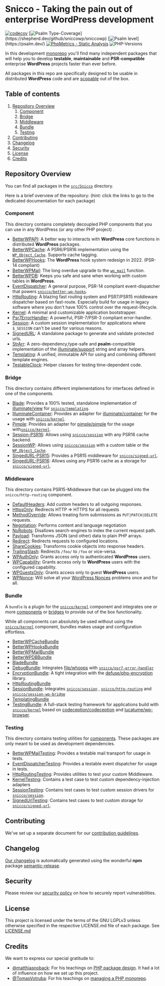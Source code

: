 # Snicco - Taking the pain out of enterprise WordPress development

[![codecov](https://codecov.io/gh/sniccowp/sniccowp/branch/master/graph/badge.svg?token=4W8R6FZ948)](https://codecov.io/gh/sniccowp/sniccowp)
[![Psalm Type-Coverage](https://shepherd.dev/github/sniccowp/sniccowp/coverage.svg?)](https://shepherd.dev/github/sniccowp/sniccowp)
[![Psalm level](https://shepherd.dev/github/sniccowp/sniccowp/level.svg?)](https://psalm.dev/)
[![PhpMetrics - Static Analysis](https://img.shields.io/badge/PhpMetrics-Static_Analysis-2ea44f)](https://sniccowp.github.io/sniccowp/phpmetrics/)
![PHP-Versions](https://img.shields.io/badge/PHP-%5E7.4%7C%5E8.0%7C%5E8.1-blue)

In this
development [monorepo](https://tomasvotruba.com/blog/2019/10/28/all-you-always-wanted-to-know-about-monorepo-but-were-afraid-to-ask/)
you'll find many independent packages that will help you to develop **testable**, **maintainable** and **PSR-compatible** enterprise
**WordPress** projects faster than ever before.

All packages in this repo are specifically designed to be usable in distributed **WordPress** code and
are [scopable](https://github.com/humbug/php-scoper) out of the box.

## Table of contents

1. [Repository Overview](#repository-overview)
    1. [Component](#component)
    2. [Bridge](#bridge)
    3. [Middleware](#middleware)
    4. [Bundle](#bundle)
    5. [Testing](#testing)
2. [Contributing](#contributing)
3. [Changelog](#changelog)
4. [Security](#security)
5. [License](#license)
6. [Credits](#credits)

## Repository Overview

You can find all packages in the [`src/Snicco`](./src/Snicco) directory.

Here is a brief overview of the repository:
(hint: click the links to go to the dedicated documentation for each package)

### Component

This directory contains completely decoupled PHP components that you can use in any WordPress (or any other PHP project)
.

- [BetterWPAPI](https://github.com/snicco/better-wp-api): A better way to interacts with **WordPress** core functions
  in distributed **WordPress** packages.
- [BetterWPCache](https://github.com/snicco/better-wp-cache): A PSR6/PSR16 implementation using
  the [`WP_Object_Cache`](https://developer.wordpress.org/reference/classes/wp_object_cache/). Supports cache tagging.
- [BetterWPHooks](https://github.com/snicco/better-wp-hooks): The **WordPress** hook system redesign in 2022. (PSR-14
  compliant)
- [BetterWPMail](https://github.com/snicco/better-wp-mail): The long overdue upgrade to
  the [`wp_mail`](https://developer.wordpress.org/reference/functions/wp_mail/) function.
- [BetterWPDB](https://github.com/snicco/better-wpdb): Keeps you safe and sane when working with custom tables in
  **WordPress**.
- [EventDispatcher](https://github.com/snicco/event-dispatcher): A general purpose, PSR-14 compliant event-dispatcher
  that powers [`snicco/better-wp-hooks`](https://github.com/snicco/better-wp-hooks).
- [HttpRouting](https://github.com/snicco/http-routing): A blazing fast routing system and PSR7/PSR15 middleware
  dispatcher based on fast-route. Especially build for usage in legacy software where you don't have 100% control over
  the request-lifecycle.
- [Kernel](https://github.com/snicco/kernel): A minimal and customizable application bootstrapper.
- [Psr7ErrorHandler](https://github.com/snicco/psr7-error-handler): A powerful, PSR-7/PSR-3 compliant error-handler.
- [Session](https://github.com/snicco/session): A custom session implementation for applications where `$_SESSION`
  can't be used for various reasons.
- [SignedURL](https://github.com/snicco/signed-url): A standalone package to generate and validate protected urls.
- [StrArr](https://github.com/snicco/str-arr): A zero-dependency,type-safe and **psalm**-compatible implementation of
  the
  [illuminate/support](https://github.com/illuminate/support/blob/master/Str.php) string and array helpers.
- [Templating](https://github.com/snicco/templating): A unified, immutable API for using and combining different
  template engines.
- [TestableClock](https://github.com/snicco/testable-clock): Helper classes for testing time-dependent code.

### Bridge

This directory contains different implementations for interfaces defined in one of the components.

- [Blade](https://github.com/snicco/blade-bridge): Provides a 100% tested, standalone implementation
  of [illuminate/view](https://github.com/illuminate/view)
  for [`snicco/templating`](https://github.com/snicco/templating).
- [IlluminateContainer](https://github.com/snicco/illuminate-container-bridge): Provides an adapter
  for [illuminate/container](https://github.com/illuminate/container) for the usage
  with [`snicco/kernel`](https://github.com/snicco/kernel).
- [Pimple](https://github.com/snicco/pimple-bridge): Provides an adapter
  for [pimple/pimple](https://github.com/pimple/pimple) for the usage
  with[`snicco/kernel`](https://github.com/snicco/kernel).
- [Session-PSR16](https://github.com/snicco/session-psr16-bridge): Allows
  using [`snicco/session`](https://github.com/snicco/session) with any PSR16 cache backend.
- [SessionWP](https://github.com/snicco/session-wp-bridge): Allows
  using  [`snicco/session`](https://github.com/snicco/session) with a custom table or the
  [`WP_Object_Cache`](https://developer.wordpress.org/reference/classes/wp_object_cache/).
- [SingedURL-PSR15](https://github.com/snicco/signed-url-psr15-bridge): Provides a PSR15 middleware
  for [`snicco/signed-url`](https://github.com/snicco/signed-url).
- [SingedURL-PSR16](https://github.com/snicco/signed-url-psr16-bridge): Allows using any PSR16 cache as a storage
  for [`snicco/signed-url`](https://github.com/snicco/signed-url).

### Middleware

This directory contains PSR15-Middleware that can be plugged into the `snicco/http-routing` component.

- [DefaultHeaders](https://github.com/snicco/default-headers-middleware): Add custom headers to all outgoing
  responses.
- [HttpsOnly](https://github.com/snicco/https-only-middleware): Redirects HTTP => HTTPS for all requests
- [MethodOverride](https://github.com/snicco/method-override-middleware): Allows treating form submissions
  as `PUT|PATCH|DELETE` requests.
- [Negotiation](https://github.com/snicco/negotiation-middleware): Performs content and language negotiation
- [NoRobots](https://github.com/snicco/no-robots-middleware): Disallows search-engines to index the current request
  path.
- [Payload](https://github.com/snicco/payload-middleware): Transforms JSON (and other) data to plain PHP arrays.
- [Redirect](https://github.com/snicco/redirect-middleware): Redirects requests to configured locations.
- [ShareCookies](https://github.com/snicco/share-cookies-middleware): Transforms cookie objects into response headers.
- [TrailingSlash](https://github.com/snicco/trailing-slash-middleware): Redirects `/foo/` to `/foo` or vice-versa.
- [WPAuthOnly](https://github.com/snicco/wp-auth-only-middleware): Grants access only to authenticated **WordPress**
  users.
- [WPCapability](https://github.com/snicco/wp-cap-middleware): Grants access only to **WordPress** users with the
  configured capability.
- [WPGuestsOnly](https://github.com/snicco/wp-guests-only-middleware): Grants access only to guest **WordPress**
  users.
- [WPNonce](https://github.com/snicco/wp-nonce-middleware): Will solve all
  your [WordPress Nonces](https://codex.wordpress.org/WordPress_Nonces) problems once and for all.

### Bundle

A `bundle` is a plugin for the [`snicco/kernel`](https://github.com/snicco/kernel) component and integrates one or
more [components](#component)
or [bridges](#bridge) to provide out of the box functionality.

While all components can absolutely be used without using the [`snicco/kernel`](https://github.com/snicco/kernel)
component, bundles makes usage and configuration effortless.

- [BetterWPCacheBundle](https://github.com/snicco/better-wp-cache-bundle)
- [BetterWPHooksBundle](https://github.com/snicco/better-wp-hooks-bundle)
- [BetterWPMailBundle](https://github.com/snicco/better-wp-mail-bundle)
- [BetterWPDBBundle](https://github.com/snicco/better-wpdb-bundle)
- [BladeBundle](https://github.com/snicco/blade-bundle)
- [DebugBundle](https://github.com/snicco/debug-bundle): Integrates [filp/whoops](https://github.com/filp/whoops)
  with [`snicco/psr7-error-handler`](https://github.com/snicco/psr7-error-handler)
- [EncryptionBundle](https://github.com/snicco/encryption-bundle): A tight integration with
  the [defuse/php-encryption](https://github.com/defuse/php-encryption) library.
- [HttpRoutingBundle](https://github.com/snicco/http-routing-bundle)
- [SessionBundle](https://github.com/snicco/session-bundle):
  Integrates [`snicco/session`](https://github.com/snicco/session)
  , [`snicco/http-routing`](https://github.com/snicco/http-routing)
  and [`snicco/session-wp-bridge`](https://github.com/snicco/session-wp-bridge)
- [TemplatingBundle](https://github.com/snicco/templating-bundle)
- [TestingBundle](https://github.com/snicco/testing-bundle): A full-stack testing framework for applications build
  with [`snicco/kernel`](https://github.com/snicco/kernel) based
  on [codeception/codeception](https://github.com/Codeception/Codeception)
  and [lucatume/wp-browser](https://github.com/lucatume/wp-browser).

### Testing

This directory contains testing utilities for [components](#component). These packages are only meant to be used as
development dependencies.

- [BetterWPMailTesting](https://github.com/snicco/better-wp-mail-testing): Provides a testable mail transport for
  usage in tests.
- [EventDispatcherTesting](https://github.com/snicco/better-wp-mail-testing): Provides a testable event dispatcher for
  usage in tests.
- [HttpRoutingTesting](https://github.com/snicco/http-routing-testing): Provides utilities to test your custom
  Middleware.
- [KernelTesting](https://github.com/snicco/kernel-testing): Contains a test case to test custom dependency-injection
  adapters
- [SessionTesting](https://github.com/snicco/session-testing): Contains test cases to test custom session drivers
  for [`snicco/session`](https://github.com/snicco/session).
- [SignedUrlTesting](https://github.com/snicco/signed-url-testing): Contains test cases to test custom storage
  for [`snicco/signed-url`](https://github.com/snicco/signed-url).

## Contributing

We've set up a separate document for our [contribution guidelines](CONTRIBUTING.md).

## Changelog

[Our changelog](CHANGELOG.md) is automatically generated using the wonderful **npm**
package [semantic-release](https://github.com/semantic-release/semantic-release).

## Security

Please review our [security policy](SECURITY.md) on how to securely report vulnerabilities.

## License

This project is licensed under the terms of the GNU LGPLv3 unless otherwise specified in the respective LICENSE.md file
of each package. See [LICENSE.md](LICENSE.md)

## Credits

We want to express our special gratitude to:

- [@matthiasnoback](https://github.com/matthiasnoback): For his teachings
  on [PHP package design](https://matthiasnoback.nl/book/principles-of-package-design/). It had a lot of influence on
  how we set up this project.
- [@TomasVotruba](https://github.com/TomasVotruba): For his teachings
  on [managing a PHP monorepo](https://tomasvotruba.com/).

